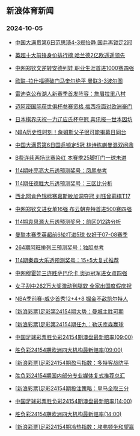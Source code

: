 ## 新浪体育新闻 
### 2024-10-05

+ [中国大满贯第6日范思琦4-3郑怡静 国乒再锁定2冠](https://sports.sina.com.cn/others/pingpang/2024-10-04/doc-incrkmyy3916559.shtml)

+ [英超十大前锋身价排行榜 哈兰德2亿欧遥遥领先](https://sports.sina.com.cn/g/pl/2024-10-04/doc-incrkmyt1308559.shtml)

+ [中网郑钦文逆转安德列娃 职业生涯首进1000赛四强](https://sports.sina.com.cn/tennis/china/2024-10-04/doc-incrmawn7768981.shtml)

+ [欧联-拉什福德破门马奎尔绝平 曼联3-3波尔图](https://sports.sina.com.cn/g/pl/2024-10-04/doc-incrizkx1493001.shtml)

+ [雷迪克公布湖人新赛季首发阵容：詹眉拉里八村](https://sports.sina.com.cn/basketball/nba/2024-10-04/doc-incrkshw3832464.shtml)

+ [迈阿密国际获世俱杯参赛资格 梅西将面对欧洲豪门](https://sports.sina.com.cn/global/others/2024-10-04/doc-incrkmyt1302912.shtml)

+ [日本棋界庆祝一力辽应氏杯夺冠 喜讯报一世本因坊](https://sports.sina.com.cn/go/2024-10-04/doc-incrizkx1518123.shtml)

+ [NBA历史性时刻！詹姆斯父子很可能揭幕日同台](https://sports.sina.com.cn/basketball/nba/2024-10-04/doc-incrkshs7980697.shtml)

+ [中国大满贯第6日国乒锁定5冠 林诗栋蒯曼混双问鼎](https://sports.sina.com.cn/others/pingpang/2024-10-04/doc-incrmawq6925363.shtml)

+ [B费连续两场比赛染红 本赛季25脚打门一球未进](https://sports.sina.com.cn/g/pl/2024-10-04/doc-incrkmyw7137661.shtml)

+ [114期叶亮亮大乐透预测奖号：凤尾参考](https://sports.sina.com.cn/l/2024-09-30/doc-incqwyyy2929118.shtml)

+ [114期任德胜大乐透预测奖号：三区比分析](https://sports.sina.com.cn/l/2024-09-30/doc-incqwyyw5176597.shtml)

+ [西北阿肯色锦标赛嘉斯敏加洞夺冠 刘钰曾莉棋T17](https://sports.sina.com.cn/golf/lpga/2024-09-30/doc-incqwuta2997820.shtml)

+ [中网郑钦文进女单16强 布云朝克特首进500赛四强](https://sports.sina.com.cn/tennis/china/2024-09-30/doc-incqyanh8076328.shtml)

+ [114期袁思源大乐透预测奖号：前区012路分析](https://sports.sina.com.cn/l/2024-09-30/doc-incqwyyy2926993.shtml)

+ [曼联本赛季英超前6轮打进5球 仅好于07-08赛季](https://sports.sina.com.cn/g/pl/2024-09-30/doc-incqxrws2853431.shtml)

+ [264期阿旺排列三预测奖号：独胆参考](https://sports.sina.com.cn/l/2024-09-30/doc-incqwyyu8412542.shtml)

+ [114期秦森大乐透预测奖号：15+5大复式推荐](https://sports.sina.com.cn/l/2024-09-30/doc-incqwyyz9701446.shtml)

+ [中网穆霍娃三连胜萨巴伦卡 奥运冠军进女双四强](https://sports.sina.com.cn/tennis/wta/2024-10-04/doc-incrmiek7664213.shtml)

+ [女子刮中262万大奖激动到腿软 全家出国度假庆祝](https://sports.sina.com.cn/l/2024-10-05/doc-incrmyah3437074.shtml)

+ [NBA季前赛-威少首秀12+4+8 掘金不敌凯尔特人](https://sports.sina.com.cn/basketball/nba/2024-10-05/doc-incrneke3327432.shtml)

+ [[新浪彩票]足彩第24154期大势：曼城主胜可期](https://sports.sina.com.cn/l/2024-10-05/doc-incrneka6552538.shtml)

+ [[新浪彩票]足彩第24154期任九：勒沃库森赢球](https://sports.sina.com.cn/l/2024-10-05/doc-incrneka6553343.shtml)

+ [中国足球彩票胜负彩24154期澳盘最新赔率(09:00)](https://sports.sina.com.cn/l/2024-10-05/doc-incrneka6540433.shtml)

+ [胜负彩24154期欧洲四大机构最新赔率(09:00)](https://sports.sina.com.cn/l/2024-10-05/doc-incrneka6540762.shtml)

+ [[新浪彩票]足彩24154期盈亏指数：多特客战防平](https://sports.sina.com.cn/l/2024-10-05/doc-incrneka6554422.shtml)

+ [胜负彩24154期国内部分专业媒体复式推荐总汇](https://sports.sina.com.cn/l/2024-10-05/doc-incrneke3348264.shtml)

+ [[新浪彩票]足彩24154期投注策略：皇马全取三分](https://sports.sina.com.cn/l/2024-10-05/doc-incrneka6553874.shtml)

+ [中国足球彩票胜负彩24154期澳盘最新赔率(14:00)](https://sports.sina.com.cn/l/2024-10-05/doc-incrneka6540433.shtml)

+ [胜负彩24154期欧洲四大机构最新赔率(14:00)](https://sports.sina.com.cn/l/2024-10-05/doc-incrneka6540762.shtml)

+ [[新浪彩票]足彩24154期冷热指数：埃弗顿坐和望赢](https://sports.sina.com.cn/l/2024-10-05/doc-incrneke3352787.shtml)

